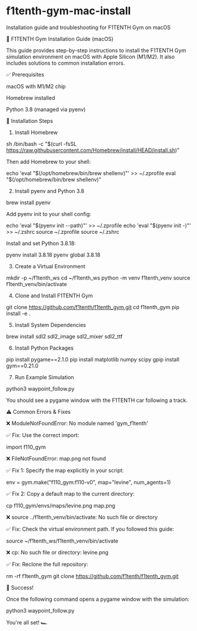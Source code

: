 # f1tenth-gym-mac-install
Installation guide and troubleshooting for F1TENTH Gym on macOS


🌟 F1TENTH Gym Installation Guide (macOS)

This guide provides step-by-step instructions to install the F1TENTH Gym simulation environment on macOS with Apple Silicon (M1/M2). It also includes solutions to common installation errors.

✅ Prerequisites

macOS with M1/M2 chip

Homebrew installed

Python 3.8 (managed via pyenv)

📆 Installation Steps

1. Install Homebrew

sh /bin/bash -c "$(curl -fsSL https://raw.githubusercontent.com/Homebrew/install/HEAD/install.sh)"

Then add Homebrew to your shell:

echo 'eval "$(/opt/homebrew/bin/brew shellenv)"' >> ~/.zprofile
eval "$(/opt/homebrew/bin/brew shellenv)"

2. Install pyenv and Python 3.8

brew install pyenv

Add pyenv init to your shell config:

echo 'eval "$(pyenv init --path)"' >> ~/.zprofile
echo 'eval "$(pyenv init -)"' >> ~/.zshrc
source ~/.zprofile
source ~/.zshrc

Install and set Python 3.8.18:

pyenv install 3.8.18
pyenv global 3.8.18

3. Create a Virtual Environment

mkdir -p ~/f1tenth_ws
cd ~/f1tenth_ws
python -m venv f1tenth_venv
source f1tenth_venv/bin/activate

4. Clone and Install F1TENTH Gym

git clone https://github.com/f1tenth/f1tenth_gym.git
cd f1tenth_gym
pip install -e .

5. Install System Dependencies

brew install sdl2 sdl2_image sdl2_mixer sdl2_ttf

6. Install Python Packages

pip install pygame==2.1.0
pip install matplotlib numpy scipy
gpip install gym==0.21.0

7. Run Example Simulation

python3 waypoint_follow.py

You should see a pygame window with the F1TENTH car following a track.

⚠️ Common Errors & Fixes

❌ ModuleNotFoundError: No module named 'gym_f1tenth'

✅ Fix: Use the correct import:

import f110_gym

❌ FileNotFoundError: map.png not found

✅ Fix 1: Specify the map explicitly in your script:

env = gym.make("f110_gym:f110-v0", map="levine", num_agents=1)

✅ Fix 2: Copy a default map to the current directory:

cp f110_gym/envs/maps/levine.png map.png

❌ source ../f1tenth_venv/bin/activate: No such file or directory

✅ Fix: Check the virtual environment path. If you followed this guide:

source ~/f1tenth_ws/f1tenth_venv/bin/activate

❌ cp: No such file or directory: levine.png

✅ Fix: Reclone the full repository:

rm -rf f1tenth_gym
git clone https://github.com/f1tenth/f1tenth_gym.git

🎉 Success!

Once the following command opens a pygame window with the simulation:

python3 waypoint_follow.py

You're all set! 🏎️
